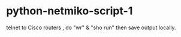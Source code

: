 # python-netmiko-script-1
telnet to Cisco routers , do "wr" &amp; "sho run" then save output locally.
